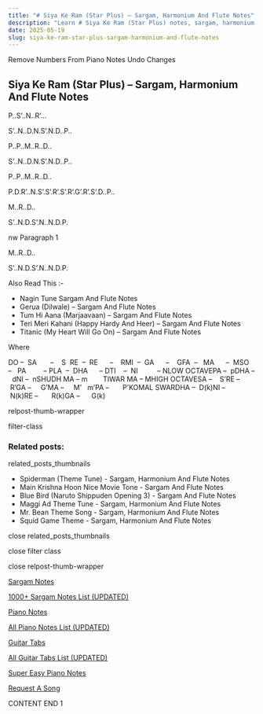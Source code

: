 ```yaml
---
title: "# Siya Ke Ram (Star Plus) – Sargam, Harmonium And Flute Notes"
description: "Learn # Siya Ke Ram (Star Plus) notes, sargam, harmonium notations and flute notes. Easy step-by-step tutorial for beginners."
date: 2025-05-19
slug: siya-ke-ram-star-plus-sargam-harmonium-and-flute-notes
---
```


Remove Numbers From Piano Notes
Undo Changes



## Siya Ke Ram (Star Plus) – Sargam, Harmonium And Flute Notes



P..S’..N..R’…



S’..N..D.N.S’.N.D..P..



P..P..M..R..D..



S’..N..D.N.S’.N.D..P..



P..P..M..R..D..



P.D.R’..N.S’.S’.R’.S’.R’.G’.R’.S’.D..P..



M..R..D..



S’..N.D.S’.N..N.D.P.



nw Paragraph 1

M..R..D..



S’..N.D.S’.N..N.D.P.



Also Read This :-



* Nagin Tune Sargam And Flute Notes
* Gerua (Dilwale) – Sargam And Flute Notes
* Tum Hi Aana (Marjaavaan) – Sargam And Flute Notes
* Teri Meri Kahani (Happy Hardy And Heer) – Sargam And Flute Notes
* Titanic (My Heart Will Go On) – Sargam And Flute Notes

Where



DO –  SA       –    S  RE  –  RE      –    RMI  –  GA      –    GFA  –   MA      –  MSO  –   PA         – PLA  –  DHA      – DTI    –  NI          – NLOW OCTAVEPA –  pDHA –  dNI –  nSHUDH MA – m        TIWAR MA – MHIGH OCTAVESA –    S’RE –     R’GA –     G’MA –     M’   m’PA –       P’KOMAL SWARDHA –  D(k)NI –       N(k)RE –       R(k)GA –      G(k)



relpost-thumb-wrapper

filter-class

### Related posts:

related_posts_thumbnails

* Spiderman (Theme Tune) - Sargam, Harmonium And Flute Notes
* Main Krishna Hoon Nice Movie Tone - Sargam And Flute Notes
* Blue Bird (Naruto Shippuden Opening 3) - Sargam And Flute Notes
* Maggi Ad Theme Tune - Sargam, Harmonium And Flute Notes
* Mr. Bean Theme Song - Sargam, Harmonium And Flute Notes
* Squid Game Theme - Sargam, Harmonium And Flute Notes

close related_posts_thumbnails

close filter class

close relpost-thumb-wrapper

[Sargam Notes](/sargam-notes.html)

[1000+ Sargam Notes List (UPDATED)](/all-songs-list-sargam-notes.html)

[Piano Notes](/piano-notes.html)

[All Piano Notes List (UPDATED)](/all-songs-list-piano-notes.html)

[Guitar Tabs](/guitar-tabs.html)

[All Guitar Tabs List (UPDATED)](/all-songs-list-guitar-tabs.html)

[Super Easy Piano Notes](https://studywall.in/)

[Request A Song](/request-a-song.html)

CONTENT END 1

